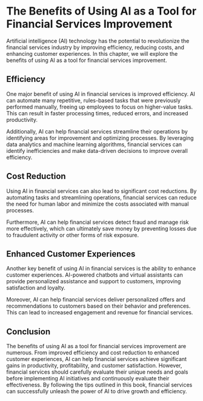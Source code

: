 The Benefits of Using AI as a Tool for Financial Services Improvement
==============================================================================================

Artificial intelligence (AI) technology has the potential to revolutionize the financial services industry by improving efficiency, reducing costs, and enhancing customer experiences. In this chapter, we will explore the benefits of using AI as a tool for financial services improvement.

Efficiency
----------

One major benefit of using AI in financial services is improved efficiency. AI can automate many repetitive, rules-based tasks that were previously performed manually, freeing up employees to focus on higher-value tasks. This can result in faster processing times, reduced errors, and increased productivity.

Additionally, AI can help financial services streamline their operations by identifying areas for improvement and optimizing processes. By leveraging data analytics and machine learning algorithms, financial services can identify inefficiencies and make data-driven decisions to improve overall efficiency.

Cost Reduction
--------------

Using AI in financial services can also lead to significant cost reductions. By automating tasks and streamlining operations, financial services can reduce the need for human labor and minimize the costs associated with manual processes.

Furthermore, AI can help financial services detect fraud and manage risk more effectively, which can ultimately save money by preventing losses due to fraudulent activity or other forms of risk exposure.

Enhanced Customer Experiences
-----------------------------

Another key benefit of using AI in financial services is the ability to enhance customer experiences. AI-powered chatbots and virtual assistants can provide personalized assistance and support to customers, improving satisfaction and loyalty.

Moreover, AI can help financial services deliver personalized offers and recommendations to customers based on their behavior and preferences. This can lead to increased engagement and revenue for financial services.

Conclusion
----------

The benefits of using AI as a tool for financial services improvement are numerous. From improved efficiency and cost reduction to enhanced customer experiences, AI can help financial services achieve significant gains in productivity, profitability, and customer satisfaction. However, financial services should carefully evaluate their unique needs and goals before implementing AI initiatives and continuously evaluate their effectiveness. By following the tips outlined in this book, financial services can successfully unleash the power of AI to drive growth and efficiency.
